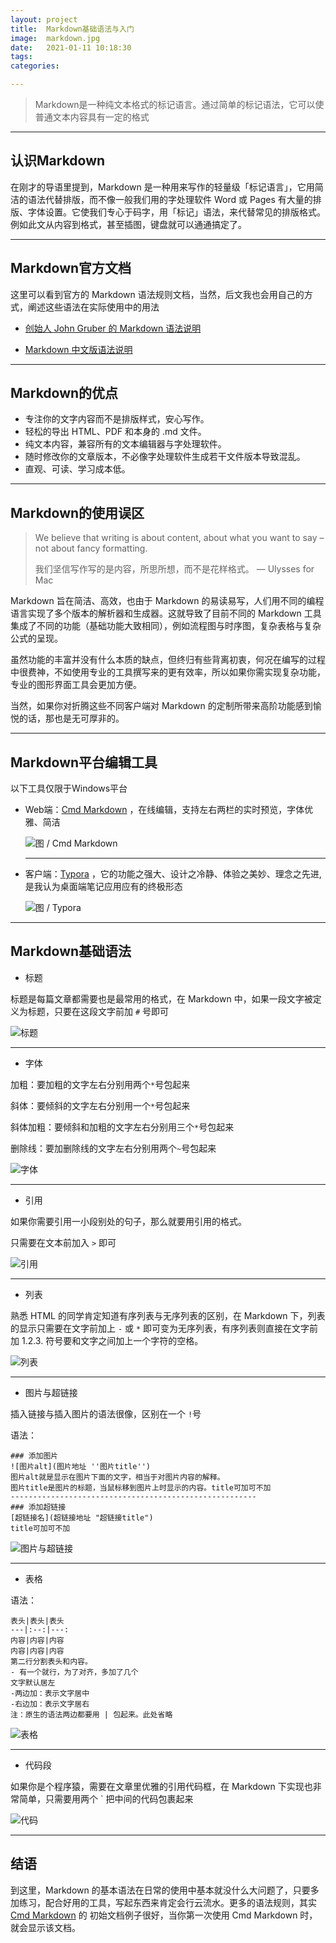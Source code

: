 ```yaml
---
layout: project
title:  Markdown基础语法与入门
image:  markdown.jpg
date:   2021-01-11 10:18:30
tags:   
categories:

---
```


> Markdown是一种纯文本格式的标记语言。通过简单的标记语法，它可以使普通文本内容具有一定的格式

***

## 认识Markdown

在刚才的导语里提到，Markdown 是一种用来写作的轻量级「标记语言」，它用简洁的语法代替排版，而不像一般我们用的字处理软件 Word 或 Pages 有大量的排版、字体设置。它使我们专心于码字，用「标记」语法，来代替常见的排版格式。例如此文从内容到格式，甚至插图，键盘就可以通通搞定了。

***

## Markdown官方文档

这里可以看到官方的 Markdown 语法规则文档，当然，后文我也会用自己的方式，阐述这些语法在实际使用中的用法

* [创始人 John Gruber 的 Markdown 语法说明](https://daringfireball.net/projects/markdown/syntax)

* [Markdown 中文版语法说明](http://wowubuntu.com/markdown/#list)

***

## Markdown的优点

* 专注你的文字内容而不是排版样式，安心写作。
* 轻松的导出 HTML、PDF 和本身的 .md 文件。
* 纯文本内容，兼容所有的文本编辑器与字处理软件。
* 随时修改你的文章版本，不必像字处理软件生成若干文件版本导致混乱。
* 直观、可读、学习成本低。

***

## Markdown的使用误区

> We believe that writing is about content, about what you want to say – not about fancy formatting.
>
> 我们坚信写作写的是内容，所思所想，而不是花样格式。
> — Ulysses for Mac

Markdown 旨在简洁、高效，也由于 Markdown 的易读易写，人们用不同的编程语言实现了多个版本的解析器和生成器。这就导致了目前不同的 Markdown 工具集成了不同的功能（基础功能大致相同），例如流程图与时序图，复杂表格与复杂公式的呈现。

虽然功能的丰富并没有什么本质的缺点，但终归有些背离初衷，何况在编写的过程中很费神，不如使用专业的工具撰写来的更有效率，所以如果你需实现复杂功能，专业的图形界面工具会更加方便。

当然，如果你对折腾这些不同客户端对 Markdown 的定制所带来高阶功能感到愉悦的话，那也是无可厚非的。

***

## Markdown平台编辑工具

以下工具仅限于Windows平台

* Web端：[Cmd Markdown](https://www.zybuluo.com/mdeditor) ，在线编辑，支持左右两栏的实时预览，字体优雅、简洁

  ![图 / Cmd Markdown](https://s3.ax1x.com/2020/11/16/DktTVe.png)

  ***

* 客户端：[Typora](http://typora.io) ，它的功能之强大、设计之冷静、体验之美妙、理念之先进,是我认为桌面端笔记应用应有的终极形态

  ![图 / Typora](https://s1.ax1x.com/2020/09/06/wmFGGD.png)

***

## Markdown基础语法

* 标题

标题是每篇文章都需要也是最常用的格式，在 Markdown 中，如果一段文字被定义为标题，只要在这段文字前加 `#` 号即可

![标题](https://s3.ax1x.com/2020/11/16/DkUN60.png)

***

* 字体

加粗：要加粗的文字左右分别用两个`*`号包起来

斜体：要倾斜的文字左右分别用一个`*`号包起来

斜体加粗：要倾斜和加粗的文字左右分别用三个`*`号包起来

删除线：要加删除线的文字左右分别用两个`~`号包起来

![字体](https://s1.ax1x.com/2020/09/06/we4uFO.png)

***

* 引用

如果你需要引用一小段别处的句子，那么就要用引用的格式。

只需要在文本前加入 `>` 即可

![引用](https://s1.ax1x.com/2020/09/06/we4AyR.png)

***

* 列表

熟悉 HTML 的同学肯定知道有序列表与无序列表的区别，在 Markdown 下，列表的显示只需要在文字前加上 `-` 或 `*` 即可变为无序列表，有序列表则直接在文字前加 1.2.3. 符号要和文字之间加上一个字符的空格。

![列表](https://s1.ax1x.com/2020/09/06/weqgW6.png)

***

* 图片与超链接

插入链接与插入图片的语法很像，区别在一个 `!`号

语法：

~~~
### 添加图片
![图片alt](图片地址 ''图片title'')
图片alt就是显示在图片下面的文字，相当于对图片内容的解释。
图片title是图片的标题，当鼠标移到图片上时显示的内容。title可加可不加
-------------------------------------------------------
### 添加超链接
[超链接名](超链接地址 "超链接title")
title可加可不加
~~~

![图片与超链接](https://s1.ax1x.com/2020/09/06/webNKe.png)

***

* 表格

语法：

~~~
表头|表头|表头
---|:--:|---:
内容|内容|内容
内容|内容|内容
第二行分割表头和内容。
- 有一个就行，为了对齐，多加了几个
文字默认居左
-两边加：表示文字居中
-右边加：表示文字居右
注：原生的语法两边都要用 | 包起来。此处省略
~~~

![表格](https://s1.ax1x.com/2020/09/06/we4Zex.png)

***

* 代码段

如果你是个程序猿，需要在文章里优雅的引用代码框，在 Markdown 下实现也非常简单，只需要用两个 ` 把中间的代码包裹起来

![代码](https://s1.ax1x.com/2020/09/06/weLxgK.png)

***

## 结语

到这里，Markdown 的基本语法在日常的使用中基本就没什么大问题了，只要多加练习，配合好用的工具，写起东西来肯定会行云流水。更多的语法规则，其实 [Cmd Markdown](https://www.zybuluo.com/mdeditor) 的 初始文档例子很好，当你第一次使用 Cmd Markdown 时，就会显示该文档。

